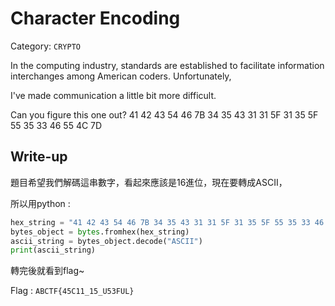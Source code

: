 # Character Encoding
Category: `CRYPTO`

In the computing industry, standards are established to facilitate information interchanges among American coders. Unfortunately, 

I've made communication a little bit more difficult. 

Can you figure this one out? 41 42 43 54 46 7B 34 35 43 31 31 5F 31 35 5F 55 35 33 46 55 4C 7D

## Write-up
題目希望我們解碼這串數字，看起來應該是16進位，現在要轉成ASCII，

所以用python :
```python
hex_string = "41 42 43 54 46 7B 34 35 43 31 31 5F 31 35 5F 55 35 33 46 55 4C 7D"
bytes_object = bytes.fromhex(hex_string)
ascii_string = bytes_object.decode("ASCII")
print(ascii_string)
```

轉完後就看到flag~


Flag : `ABCTF{45C11_15_U53FUL}`
